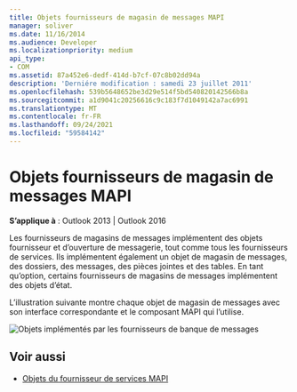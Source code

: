 ```yaml
---
title: Objets fournisseurs de magasin de messages MAPI
manager: soliver
ms.date: 11/16/2014
ms.audience: Developer
ms.localizationpriority: medium
api_type:
- COM
ms.assetid: 87a452e6-dedf-414d-b7cf-07c8b02dd94a
description: 'Derniére modification : samedi 23 juillet 2011'
ms.openlocfilehash: 539b5648652be3d29e514f5bd540820142566b8a
ms.sourcegitcommit: a1d9041c20256616c9c183f7d1049142a7ac6991
ms.translationtype: MT
ms.contentlocale: fr-FR
ms.lasthandoff: 09/24/2021
ms.locfileid: "59584142"
---
```

# <a name="mapi-message-store-provider-objects"></a>Objets fournisseurs de magasin de messages MAPI
  
**S’applique à** : Outlook 2013 | Outlook 2016 
  
Les fournisseurs de magasins de messages implémentent des objets fournisseur et d’ouverture de messagerie, tout comme tous les fournisseurs de services. Ils implémentent également un objet de magasin de messages, des dossiers, des messages, des pièces jointes et des tables. En tant qu’option, certains fournisseurs de magasins de messages implémentent des objets d’état.
  
L’illustration suivante montre chaque objet de magasin de messages avec son interface correspondante et le composant MAPI qui l’utilise.
  
![Objets implémentés par les fournisseurs de banque de messages](media/amapi_63.gif "Objets implémentés par les fournisseurs de banque de messages")
  
## <a name="see-also"></a>Voir aussi

- [Objets du fournisseur de services MAPI](mapi-service-provider-objects.md)

